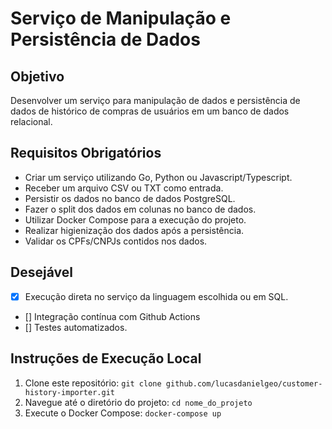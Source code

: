 # Serviço de Manipulação e Persistência de Dados

## Objetivo
Desenvolver um serviço para manipulação de dados e persistência de dados de histórico de compras de usuários em um banco de dados relacional.

## Requisitos Obrigatórios
- Criar um serviço utilizando Go, Python ou Javascript/Typescript.
- Receber um arquivo CSV ou TXT como entrada.
- Persistir os dados no banco de dados PostgreSQL.
- Fazer o split dos dados em colunas no banco de dados.
- Utilizar Docker Compose para a execução do projeto.
- Realizar higienização dos dados após a persistência.
- Validar os CPFs/CNPJs contidos nos dados.

## Desejável

- [x] Execução direta no serviço da linguagem escolhida ou em SQL.
- [] Integração contínua com Github Actions
- [] Testes automatizados.

## Instruções de Execução Local
1. Clone este repositório: `git clone github.com/lucasdanielgeo/customer-history-importer.git`
2. Navegue até o diretório do projeto: `cd nome_do_projeto`
3. Execute o Docker Compose: `docker-compose up`
